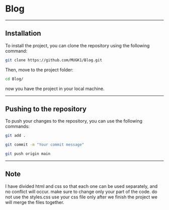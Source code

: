 # Blog

---

## Installation

To install the project, you can clone the repository using the following command:

```sh
git clone https://github.com/MUGK1/Blog.git
```

Then, move to the project folder:

```sh
cd Blog/
```

now you have the project in your local machine.

---
## Pushing to the repository

To push your changes to the repository, you can use the following commands:

```sh
git add .
```

```sh
git commit -m "Your commit message"
```

```sh
git push origin main
```

---
## Note

I have divided html and css so that each one can be used separately, and no conflict will occur.
make sure to change only your part of the code. do not use the styles.css use your css file only 
after we finish the project we will merge the files together.